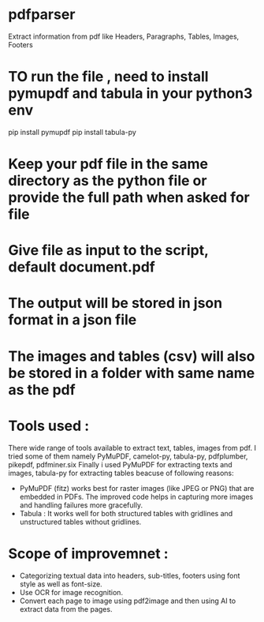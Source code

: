 # pdfparser
Extract information from pdf like Headers, Paragraphs, Tables, Images, Footers

# TO run the file , need to install pymupdf and tabula in your python3 env
pip install pymupdf
pip install tabula-py

# Keep your pdf file in the same directory as the python file or provide the full path when asked for file
# Give file as input to the script, default document.pdf
# The output will be stored in json format in a json file
# The images and tables (csv) will also be stored in a folder with same name as the pdf

# Tools used :
There wide range of tools available to extract text, tables, images from pdf.
I tried some of them namely PyMuPDF, camelot-py, tabula-py, pdfplumber, pikepdf, pdfminer.six
Finally i used PyMuPDF for extracting texts and images, tabula-py for extracting tables beacuse of following reasons:
  - PyMuPDF (fitz) works best for raster images (like JPEG or PNG) that are embedded in PDFs. The improved code helps in capturing more images and handling failures more gracefully.
  - Tabula : It works well for both structured tables with gridlines and unstructured tables without gridlines.

# Scope of improvemnet :
- Categorizing textual data into headers, sub-titles, footers using font style as well as font-size.
- Use OCR for image recognition.
- Convert each page to image using pdf2image and then using AI to extract data from the pages. 
